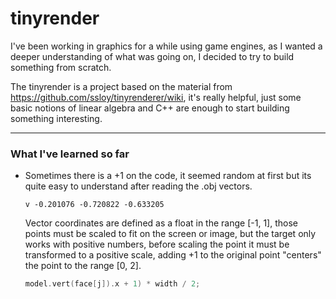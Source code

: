 # tinyrender

I've been working in graphics for a while using game engines, as I wanted a deeper understanding of what was going on, I decided to try to build something from scratch.

The tinyrender is a project  based on the material from https://github.com/ssloy/tinyrenderer/wiki, it's really helpful, just some basic notions of linear algebra and C++ are enough to start building something interesting.

---

### What I've learned so far

* Sometimes there is a +1 on the code, it seemed random at first but its quite easy to understand after reading the .obj vectors.
  
     ```
     v -0.201076 -0.720822 -0.633205 
     ```

    Vector coordinates are defined as a float in the range [-1, 1], those points must be scaled to fit on the screen or image, but the target only works with positive numbers, before scaling the point it must be transformed to a positive scale, adding +1 to the original point "centers" the point to the range [0, 2].
    
    ```c++
    model.vert(face[j]).x + 1) * width / 2;
    ```